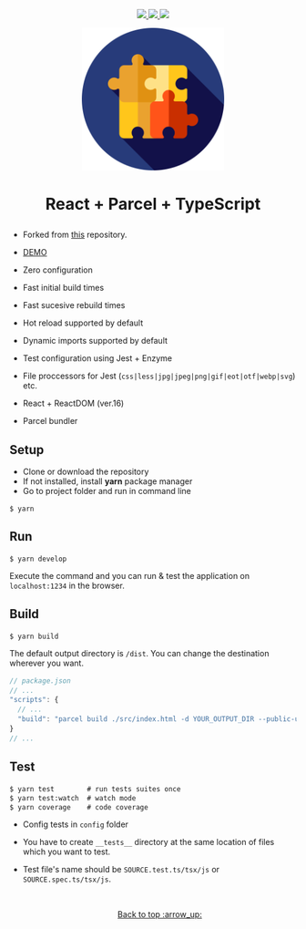 <p align="center">
  <a href="https://travis-ci.org/YagoLopez/react-parcel" target="_blank">
    <img src="https://travis-ci.org/YagoLopez/react-parcel.svg?branch=master" />
  </a>
  <a href="https://codeclimate.com/github/YagoLopez/react-parcel/maintainability">
    <img src="https://api.codeclimate.com/v1/badges/53e118fb3a91f44acb2c/maintainability" />
  </a>
  <a href="https://greenkeeper.io/">
    <img src="https://badges.greenkeeper.io/YagoLopez/react-parcel.svg" />
  </a>
</p>

<p align="center">
  <img src="src/components/puzzle.svg" width="250"/>
</p>

<h1><p align="center">React + Parcel + TypeScript</p></h1>

- Forked from [this](https://github.com/emaren84/ts-react-parcel) repository.
- [DEMO](https://yagolopez.js.org/react-parcel/dist/)


- Zero configuration
- Fast initial build times
- Fast sucesive rebuild times
- Hot reload supported by default
- Dynamic imports supported by default
- Test configuration using Jest + Enzyme
- File proccessors for Jest (`css|less|jpg|jpeg|png|gif|eot|otf|webp|svg`) etc.
- React + ReactDOM (ver.16)
- Parcel bundler

## Setup

- Clone or download the repository
- If not installed, install **yarn** package manager
- Go to project folder and run in command line

```shell
$ yarn
```

## Run

```shell
$ yarn develop
```

Execute the command and you can run & test the application on `localhost:1234` in the browser.

## Build

```shell
$ yarn build
```

The default output directory is `/dist`. You can change the destination wherever you want.

```javascript
// package.json
// ...
"scripts": {
  // ...
  "build": "parcel build ./src/index.html -d YOUR_OUTPUT_DIR --public-url ./" // <- Change here
}
// ...
```

## Test

```shell
$ yarn test        # run tests suites once
$ yarn test:watch  # watch mode
$ yarn coverage    # code coverage
```

- Config tests in `config` folder

- You have to create `__tests__` directory at the same location of files which you want to test.

- Test file's name should be `SOURCE.test.ts/tsx/js` or `SOURCE.spec.ts/tsx/js`.

  ​

  <p align="center"><a href="#">Back to top :arrow_up:</p>